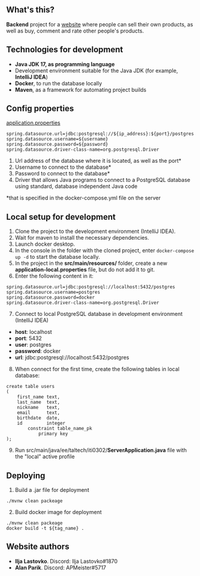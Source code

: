 ## What's this?
**Backend** project for a [website](http://buysell.hopto.org) where people can sell their own products, as well as buy, comment and rate other people's products.

## Technologies for development
- **Java JDK 17, as programming language**
- Development environment suitable for the Java JDK (for example, **IntelliJ IDEA**)
- **Docker**, to run the database locally
- **Maven**, as a framework for automating project builds


## Config properties

[application.properties](https://gitlab.cs.ttu.ee/alpari/iti0302-2022-server/-/blob/main/src/main/resources/application.properties)
```
spring.datasource.url=jdbc:postgresql://${ip_address}:${port}/postgres
spring.datasource.username=${username}
spring.datasource.password=${password}
spring.datasource.driver-class-name=org.postgresql.Driver
```

1. Url address of the database where it is located, as well as the port*
2. Username to connect to the database*
3. Password to connect to the database*
4. Driver that allows Java programs to connect to a PostgreSQL database using standard, database independent Java code

*that is specified in the docker-compose.yml file on the server

## Local setup for development
1. Clone the project to the development environment (IntelliJ IDEA).
2. Wait for maven to install the necessary dependencies.
3. Launch docker desktop.
4. In the console in the folder with the cloned project, enter ```docker-compose up -d``` to start the database locally.
5. In the project in the **src/main/resources/** folder, create a new **application-local.properties** file, but do not add it to git.
6. Enter the following content in it:
```
spring.datasource.url=jdbc:postgresql://localhost:5432/postgres
spring.datasource.username=postgres
spring.datasource.password=docker
spring.datasource.driver-class-name=org.postgresql.Driver
```
7. Connect to local PostgreSQL database in development environment (IntelliJ IDEA)
- **host**: localhost
- **port**: 5432
- **user**: postgres
- **password**: docker
- **url**: jdbc:postgresql://localhost:5432/postgres
8. When connect for the first time, create the following tables in local database:
```
create table users
(
    first_name text,
    last_name  text,
    nickname   text,
    email      text,
    birthdate  date,
    id         integer
        constraint table_name_pk
            primary key
);
```
9. Run src/main/java/ee/taltech/iti0302/**ServerApplication.java** file with the "local" active profile

## Deploying
1. Build a .jar file for deployment 
```
./mvnw clean packeage
```
2. Build docker image for deployment 
```
./mvnw clean packeage
docker build -t ${tag_name} .
```

## Website authors
- **Ilja Lastovko**. Discord: Ilja Lastovko#1870
- **Alan Parik**. Discord: APMeister#5717

